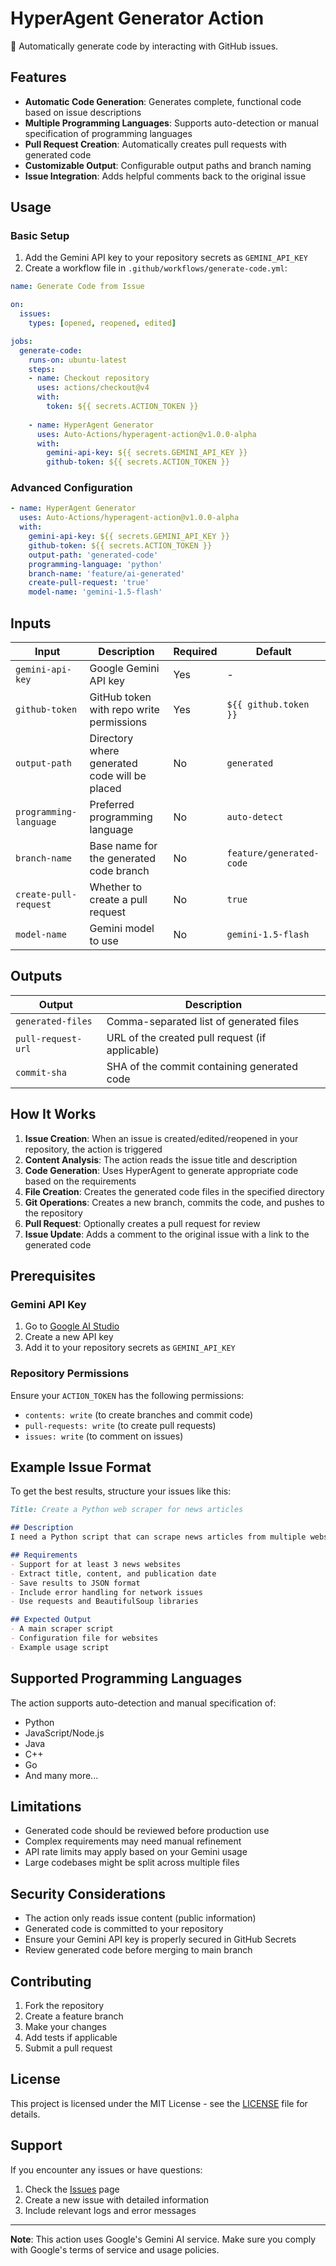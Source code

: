 # HyperAgent Generator Action

🤖 Automatically generate code by interacting with GitHub issues.

## Features

- **Automatic Code Generation**: Generates complete, functional code based on issue descriptions
- **Multiple Programming Languages**: Supports auto-detection or manual specification of programming languages
- **Pull Request Creation**: Automatically creates pull requests with generated code
- **Customizable Output**: Configurable output paths and branch naming
- **Issue Integration**: Adds helpful comments back to the original issue

## Usage

### Basic Setup

1. Add the Gemini API key to your repository secrets as `GEMINI_API_KEY`
2. Create a workflow file in `.github/workflows/generate-code.yml`:

```yaml
name: Generate Code from Issue

on:
  issues:
    types: [opened, reopened, edited]

jobs:
  generate-code:
    runs-on: ubuntu-latest
    steps:
    - name: Checkout repository
      uses: actions/checkout@v4
      with:
        token: ${{ secrets.ACTION_TOKEN }}
        
    - name: HyperAgent Generator
      uses: Auto-Actions/hyperagent-action@v1.0.0-alpha
      with:
        gemini-api-key: ${{ secrets.GEMINI_API_KEY }}
        github-token: ${{ secrets.ACTION_TOKEN }}
```

### Advanced Configuration

```yaml
- name: HyperAgent Generator
  uses: Auto-Actions/hyperagent-action@v1.0.0-alpha
  with:
    gemini-api-key: ${{ secrets.GEMINI_API_KEY }}
    github-token: ${{ secrets.ACTION_TOKEN }}
    output-path: 'generated-code'
    programming-language: 'python'
    branch-name: 'feature/ai-generated'
    create-pull-request: 'true'
    model-name: 'gemini-1.5-flash'
```

## Inputs

| Input | Description | Required | Default |
|-------|-------------|----------|---------|
| `gemini-api-key` | Google Gemini API key | Yes | - |
| `github-token` | GitHub token with repo write permissions | Yes | `${{ github.token }}` |
| `output-path` | Directory where generated code will be placed | No | `generated` |
| `programming-language` | Preferred programming language | No | `auto-detect` |
| `branch-name` | Base name for the generated code branch | No | `feature/generated-code` |
| `create-pull-request` | Whether to create a pull request | No | `true` |
| `model-name` | Gemini model to use | No | `gemini-1.5-flash` |

## Outputs

| Output | Description |
|--------|-------------|
| `generated-files` | Comma-separated list of generated files |
| `pull-request-url` | URL of the created pull request (if applicable) |
| `commit-sha` | SHA of the commit containing generated code |

## How It Works

1. **Issue Creation**: When an issue is created/edited/reopened in your repository, the action is triggered
2. **Content Analysis**: The action reads the issue title and description
3. **Code Generation**: Uses HyperAgent to generate appropriate code based on the requirements
4. **File Creation**: Creates the generated code files in the specified directory
5. **Git Operations**: Creates a new branch, commits the code, and pushes to the repository
6. **Pull Request**: Optionally creates a pull request for review
7. **Issue Update**: Adds a comment to the original issue with a link to the generated code

## Prerequisites

### Gemini API Key

1. Go to [Google AI Studio](https://makersuite.google.com/app/apikey)
2. Create a new API key
3. Add it to your repository secrets as `GEMINI_API_KEY`

### Repository Permissions

Ensure your `ACTION_TOKEN` has the following permissions:
- `contents: write` (to create branches and commit code)
- `pull-requests: write` (to create pull requests)
- `issues: write` (to comment on issues)

## Example Issue Format

To get the best results, structure your issues like this:

```markdown
Title: Create a Python web scraper for news articles

## Description
I need a Python script that can scrape news articles from multiple websites.

## Requirements
- Support for at least 3 news websites
- Extract title, content, and publication date
- Save results to JSON format
- Include error handling for network issues
- Use requests and BeautifulSoup libraries

## Expected Output
- A main scraper script
- Configuration file for websites
- Example usage script
```

## Supported Programming Languages

The action supports auto-detection and manual specification of:
- Python
- JavaScript/Node.js
- Java
- C++
- Go
- And many more...

## Limitations

- Generated code should be reviewed before production use
- Complex requirements may need manual refinement
- API rate limits may apply based on your Gemini usage
- Large codebases might be split across multiple files

## Security Considerations

- The action only reads issue content (public information)
- Generated code is committed to your repository
- Ensure your Gemini API key is properly secured in GitHub Secrets
- Review generated code before merging to main branch

## Contributing

1. Fork the repository
2. Create a feature branch
3. Make your changes
4. Add tests if applicable
5. Submit a pull request

## License

This project is licensed under the MIT License - see the [LICENSE](LICENSE) file for details.

## Support

If you encounter any issues or have questions:
1. Check the [Issues](../../issues) page
2. Create a new issue with detailed information
3. Include relevant logs and error messages

---

**Note**: This action uses Google's Gemini AI service. Make sure you comply with Google's terms of service and usage policies.